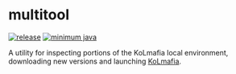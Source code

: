 # multitool
[![release](https://img.shields.io/github/v/release/kolmafia/multitool?color=blueviolet&label=%F0%9F%8D%B8%20release)](https://github.com/kolmafia/multitool/releases/latest)
[![minimum java](https://img.shields.io/static/v1?label=min%20java&message=v11&color=%23007396&logo=java)](https://adoptium.net/)

A utility for inspecting portions of the KoLmafia local environment, downloading new versions and launching [KoLmafia](https://github.com/kolmafia/kolmafia).
